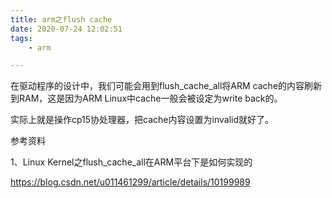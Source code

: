 ```yaml
---
title: arm之flush cache
date: 2020-07-24 12:02:51
tags:
	- arm

---
```




在驱动程序的设计中，我们可能会用到flush_cache_all将ARM cache的内容刷新到RAM，这是因为ARM Linux中cache一般会被设定为write back的。

实际上就是操作cp15协处理器，把cache内容设置为invalid就好了。



参考资料

1、Linux Kernel之flush_cache_all在ARM平台下是如何实现的

https://blog.csdn.net/u011461299/article/details/10199989

